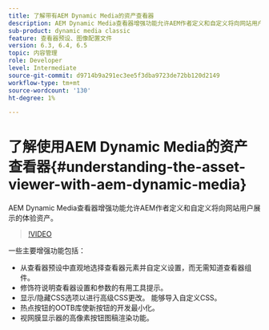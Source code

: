 ```yaml
---
title: 了解带有AEM Dynamic Media的资产查看器
description: AEM Dynamic Media查看器增强功能允许AEM作者定义和自定义将向网站用户展示的体验资产。
sub-product: dynamic media classic
feature: 查看器预设、图像配置文件
version: 6.3, 6.4, 6.5
topic: 内容管理
role: Developer
level: Intermediate
source-git-commit: d9714b9a291ec3ee5f3dba9723de72bb120d2149
workflow-type: tm+mt
source-wordcount: '130'
ht-degree: 1%

---
```



# 了解使用AEM Dynamic Media的资产查看器{#understanding-the-asset-viewer-with-aem-dynamic-media}

AEM Dynamic Media查看器增强功能允许AEM作者定义和自定义将向网站用户展示的体验资产。

>[!VIDEO](https://video.tv.adobe.com/v/17783/?quality=9&learn=on)

一些主要增强功能包括：

* 从查看器预设中直观地选择查看器元素并自定义设置，而无需知道查看器组件。
* 修饰符说明查看器设置和参数的有用工具提示。
* 显示/隐藏CSS选项以进行高级CSS更改。 能够导入自定义CSS。
* 热点按钮的OOTB库使新按钮的开发最小化。
* 视网膜显示器的高像素按钮图稿渲染功能。